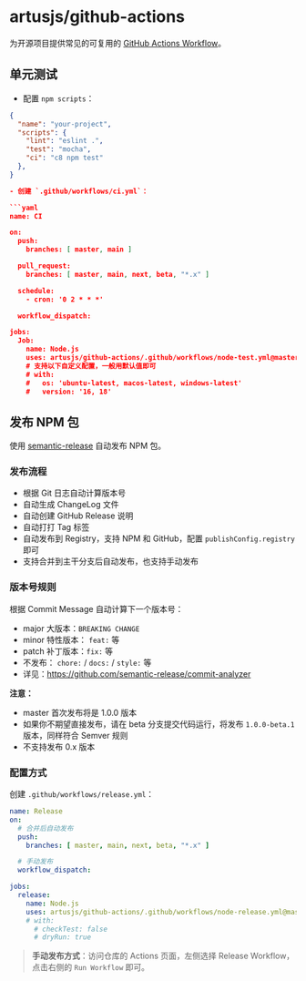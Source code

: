 # artusjs/github-actions

为开源项目提供常见的可复用的 [GitHub Actions Workflow](https://docs.github.com/en/actions/using-workflows/reusing-workflows#using-inputs-and-secrets-in-a-reusable-workflow)。

## 单元测试

- 配置 `npm scripts`：

```json
{
  "name": "your-project",
  "scripts": {
    "lint": "eslint .",
    "test": "mocha",
    "ci": "c8 npm test"
  },
}

- 创建 `.github/workflows/ci.yml`：

```yaml
name: CI

on:
  push:
    branches: [ master, main ]

  pull_request:
    branches: [ master, main, next, beta, "*.x" ]

  schedule:
    - cron: '0 2 * * *'

  workflow_dispatch:

jobs:
  Job:
    name: Node.js
    uses: artusjs/github-actions/.github/workflows/node-test.yml@master
    # 支持以下自定义配置，一般用默认值即可
    # with:
    #   os: 'ubuntu-latest, macos-latest, windows-latest'
    #   version: '16, 18'
```

## 发布 NPM 包

使用 [semantic-release](https://semantic-release.gitbook.io/) 自动发布 NPM 包。

### 发布流程

- 根据 Git 日志自动计算版本号
- 自动生成 ChangeLog 文件
- 自动创建 GitHub Release 说明
- 自动打打 Tag 标签
- 自动发布到 Registry，支持 NPM 和 GitHub，配置 `publishConfig.registry` 即可
- 支持合并到主干分支后自动发布，也支持手动发布

### 版本号规则

根据 Commit Message 自动计算下一个版本号：
  - major 大版本：`BREAKING CHANGE`
  - minor 特性版本： `feat:` 等
  - patch 补丁版本：`fix:` 等
  - 不发布： `chore:` / `docs:` / `style:` 等
  - 详见：https://github.com/semantic-release/commit-analyzer

**注意：**
  - master 首次发布将是 1.0.0 版本
  - 如果你不期望直接发布，请在 beta 分支提交代码运行，将发布 `1.0.0-beta.1` 版本，同样符合 Semver 规则
  - 不支持发布 0.x 版本


### 配置方式

创建 `.github/workflows/release.yml`：

```yaml
name: Release
on:
  # 合并后自动发布
  push:
    branches: [ master, main, next, beta, "*.x" ]

  # 手动发布
  workflow_dispatch:

jobs:
  release:
    name: Node.js
    uses: artusjs/github-actions/.github/workflows/node-release.yml@master
    # with:
      # checkTest: false
      # dryRun: true
```

> **手动发布方式**：访问仓库的 Actions 页面，左侧选择 Release Workflow，点击右侧的 `Run Workflow` 即可。

